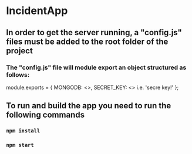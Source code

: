 # IncidentApp

## In order to get the server running, a "config.js" files must be added to the root folder of the project

### The "config.js" file will module export an object structured as follows:
module.exports = {
  MONGODB: <<your conecction to the a mongoDB>>, 
  SECRET_KEY: <<any string>>  i.e. 'secre key!'
};

## To run and build the app you need to run the following commands

### `npm install`
### `npm start`
